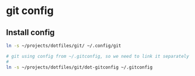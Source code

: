 # git config

## Install config

```bash
ln -s ~/projects/dotfiles/git/ ~/.config/git

# git using config from ~/.gitconfig, so we need to link it separately
#
ln -s ~/projects/dotfiles/git/dot-gitconfig ~/.gitconfig
```
